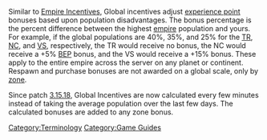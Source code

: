 Similar to [Empire Incentives](Empire_Incentives.md), Global
incentives adjust [experience point](BEP.md) bonuses based upon
population disadvantages. The bonus percentage is the percent difference
between the highest [empire](empire.md) population and yours.
For example, if the global populations are 40%, 35%, and 25% for the
[TR](TR.md), [NC](NC.md), and [VS](VS.md),
respectively, the TR would receive no bonus, the NC would receive a +5%
[BEP](BEP.md) bonus, and the VS would receive a +15% bonus.
These apply to the entire empire across the server on any planet or
continent. Respawn and purchase bonuses are not awarded on a global
scale, only by [zone](zone.md).

Since patch [3.15.18](3.md.15.18), Global Incentives are now
calculated every few minutes instead of taking the average population
over the last few days. The calculated bonuses are added to any zone
bonus.

[Category:Terminology](Category:Terminology.md) [Category:Game
Guides](Category:Game_Guides.md)
